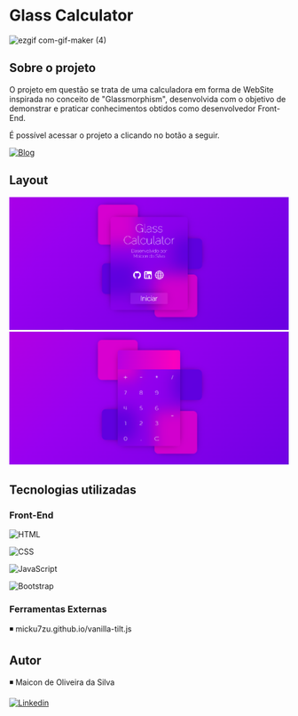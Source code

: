 # Glass Calculator

![ezgif com-gif-maker (4)](https://user-images.githubusercontent.com/111695088/214603691-68fd8508-b5bb-4c3e-b59f-b8aaf9c11ca4.gif)


## Sobre o projeto

O projeto em questão se trata de uma calculadora em forma de WebSite inspirada no conceito de "Glassmorphism", desenvolvida com o objetivo de demonstrar e praticar conhecimentos obtidos como desenvolvedor Front-End. 

É possível acessar o projeto a clicando no botão a seguir.

[![Blog](https://img.shields.io/badge/GlasS_Calculator-000000?style=for-the-badge&logo=About.me&logoColor=white)](https://glasscalculator-maiconda.netlify.app/)

## Layout
<img src="img/glass 1.PNG" width="700px"/>
<img src="img/glass 2.PNG" width="700px"/>

## Tecnologias utilizadas

### Front-End
![HTML](https://img.shields.io/badge/HTML5-E34F26?style=for-the-badge&logo=html5&logoColor=white)

![CSS](https://img.shields.io/badge/CSS-239120?&style=for-the-badge&logo=css3&logoColor=white)

![JavaScript](https://img.shields.io/badge/JavaScript-323330?style=for-the-badge&logo=javascript&logoColor=F7DF1E)

![Bootstrap](https://img.shields.io/badge/Bootstrap-563D7C?style=for-the-badge&logo=bootstrap&logoColor=white)

### Ferramentas Externas

◾ micku7zu.github.io/vanilla-tilt.js

## Autor

◾️ Maicon de Oliveira da Silva

[![Linkedin](https://img.shields.io/badge/LinkedIn-0077B5?style=for-the-badge&logo=linkedin&logoColor=white)](https://www.linkedin.com/in/maicon-de-oliveira-da-silva-b60693249/)
